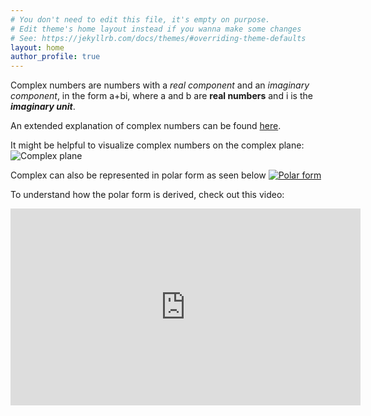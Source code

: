 ```yaml
---
# You don't need to edit this file, it's empty on purpose.
# Edit theme's home layout instead if you wanna make some changes
# See: https://jekyllrb.com/docs/themes/#overriding-theme-defaults
layout: home
author_profile: true
---
```


Complex numbers are numbers with a *real component* and an *imaginary component*, in the form a+bi, where a and b are **real numbers** and i is the ***imaginary unit***.

An extended explanation of complex numbers can be found [here](https://en.wikipedia.org/wiki/Complex_number). 

It might be helpful to visualize complex numbers on the complex plane:
![Complex plane](https://upload.wikimedia.org/wikipedia/commons/5/57/90-Degree_Rotations_in_the_Complex_Plane.png)

Complex can also be represented in polar form as seen below
[![Polar form](https://www.songho.ca/math/euler/files/euler17.png)](https://www.songho.ca/math/euler/files/euler17.png)

To understand how the polar form is derived, check out this video:
<iframe width="560" height="315" src="https://www.youtube.com/embed/lFT2hwsCMls?si=FjyVszUhlQZYRfBt" title="YouTube video player" frameborder="0" allow="accelerometer; autoplay; clipboard-write; encrypted-media; gyroscope; picture-in-picture; web-share" referrerpolicy="strict-origin-when-cross-origin" allowfullscreen></iframe>


